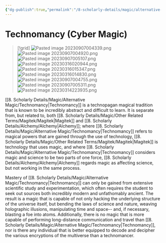 ```yaml
---
{"dg-publish":true,"permalink":"/8-scholarly-details/magic/alternative-magic/technomancy/","noteIcon":""}
---
```


# Technomancy (Cyber Magic)

>[!grid]
>![Pasted image 20230907004339.png](/img/user/x.%20Assets/Attachments/Pasted%20image%2020230907004339.png)
>![Pasted image 20230907004920.png](/img/user/x.%20Assets/Attachments/Pasted%20image%2020230907004920.png)
>![Pasted image 20230907005107.png](/img/user/x.%20Assets/Attachments/Pasted%20image%2020230907005107.png)
>![Pasted image 20230316020944.png](/img/user/x.%20Assets/Attachments/Pasted%20image%2020230316020944.png)
>![Pasted image 20230316015347.png](/img/user/x.%20Assets/Attachments/Pasted%20image%2020230316015347.png)
>![Pasted image 20230316014830.png](/img/user/x.%20Assets/Attachments/Pasted%20image%2020230316014830.png)
>![Pasted image 20230907004755.png](/img/user/x.%20Assets/Attachments/Pasted%20image%2020230907004755.png)
>![Pasted image 20230907005311.png](/img/user/x.%20Assets/Attachments/Pasted%20image%2020230907005311.png)
>![Pasted image 20230314223935.png](/img/user/x.%20Assets/Attachments/Pasted%20image%2020230314223935.png)

[[8. Scholarly Details/Magic/Alternative Magic/Technomancy\|Technomancy]] is a technopagan magical tradition that is known to be incredibly abstract and difficult to learn. It is separate from, but related to, both [[8. Scholarly Details/Magic/Other Related Terms/Magitek/Magitek\|Magitek]] and [[8. Scholarly Details/Alchemy/Alchemy\|Alchemy]]; where [[8. Scholarly Details/Magic/Alternative Magic/Technomancy\|Technomancy]] refers to magical powers that are gained through the use of technology, [[8. Scholarly Details/Magic/Other Related Terms/Magitek/Magitek\|Magitek]] is technology that uses magic, and where [[8. Scholarly Details/Magic/Alternative Magic/Technomancy\|Technomancy]] considers magic and science to be two parts of one force, [[8. Scholarly Details/Alchemy/Alchemy\|Alchemy]] regards magic as affecting science, but not working in the same process. 

Mastery of [[8. Scholarly Details/Magic/Alternative Magic/Technomancy\|Technomancy]] can only be gained from extensive scientific study and experimentation, which often requires the student to seek out sources both incredibly modern and unfathomably ancient. The result is a magic that is capable of not only hacking the underlying structure of the universe itself, but bending the laws of science and nature, weaving holographic illusions, manipulating time and space-- and, if necessary, blasting a foe into atoms. Additionally, there is no magic that is more capable of performing long-distance communication and travel than [[8. Scholarly Details/Magic/Alternative Magic/Technomancy\|Technomancy]], nor is there any individual that is better equipped to decode and decipher the various encryptions of the multiverse than a technomancer. 








